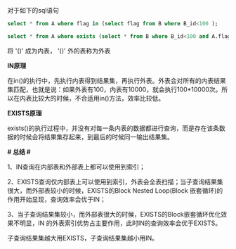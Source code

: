 对于如下的sql语句
``` sql
select * from A where flag in (select flag from B where B_id<100 ); 

select * from A where exists (select * from B where B_id<100 and A.flag=B.flag);
```
将 '()' 成为内表， '()' 外的表称为外表

**IN原理**

在in()的执行中，先执行内表得到结果集，再执行外表。外表会对所有的内表结果集匹配，也就是说：如果外表有100，内表有10000，就会执行100*10000次。所以在内表比较大的时候，不合适用in()方法，效率比较低。

**EXISTS原理**

exists()的执行过程中，并没有对每一条内表的数据都进行查询，而是存在该条数据的时候会将结果集存起来，到最后的时候同一输出结果集。


**# 总结 #**

1、IN查询在内部表和外部表上都可以使用到索引；

2、EXISTS查询仅内部表上可以使用到索引，外表会全表扫描；当子查询结果集很大，而外部表较小的时候，EXISTS的Block Nested Loop(Block 嵌套循环)的作用开始显现，查询效率会优于IN；

3、当子查询结果集较小，而外部表很大的时候，EXISTS的Block嵌套循环优化效果不明显，IN 的外表索引优势占主要作用，此时IN的查询效率会优于EXISTS。

子查询结果集越大用EXISTS，子查询结果集越小用IN。